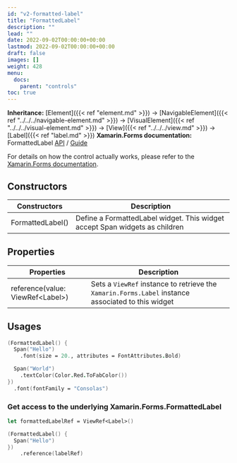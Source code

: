 ```yaml
---
id: "v2-formatted-label"
title: "FormattedLabel"
description: ""
lead: ""
date: 2022-09-02T00:00:00+00:00
lastmod: 2022-09-02T00:00:00+00:00
draft: false
images: []
weight: 428
menu:
  docs:
    parent: "controls"
toc: true
---
```


**Inheritance:** [Element]({{< ref "element.md" >}}) -> [NavigableElement]({{< ref "../../../navigable-element.md" >}}) -> [VisualElement]({{< ref "../../../visual-element.md" >}}) -> [View]({{< ref "../../../view.md" >}}) -> [Label]({{< ref "label.md" >}})
**Xamarin.Forms documentation:** FormattedLabel [API](//TODO) / [Guide](//TODO)

For details on how the control actually works, please refer to the [Xamarin.Forms documentation](//TODO).

## Constructors

| Constructors | Description |
|--|--|
| FormattedLabel() | Define a FormattedLabel widget. This widget accept Span widgets as children |

## Properties

| Properties | Description |
|--|--|
| reference(value: ViewRef&lt;Label&gt;) | Sets a `ViewRef` instance to retrieve the `Xamarin.Forms.Label` instance associated to this widget |

## Usages

```fs
(FormattedLabel() {
  Span("Hello")
    .font(size = 20., attributes = FontAttributes.Bold)

  Span("World")
    .textColor(Color.Red.ToFabColor())
})
  .font(fontFamily = "Consolas")
```

### Get access to the underlying Xamarin.Forms.FormattedLabel

```fs
let formattedLabelRef = ViewRef<Label>()

(FormattedLabel() {
  Span("Hello")
})
    .reference(labelRef)
```
